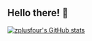 ## Hello there! 👋

[![zplusfour's GitHub stats](https://github-readme-stats.vercel.app/api?username=zplusfour)](https://github.com/anuraghazra/github-readme-stats)